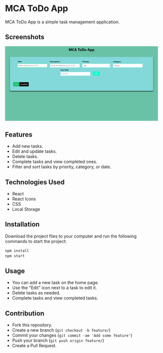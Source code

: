 # MCA ToDo App

MCA ToDo App is a simple task management application.
## Screenshots

![App Screenshot](screenshot.png)

## Features

- Add new tasks.
- Edit and update tasks.
- Delete tasks.
- Complete tasks and view completed ones.
- Filter and sort tasks by priority, category, or date.

## Technologies Used

- React
- React Icons
- CSS
- Local Storage

## Installation

Download the project files to your computer and run the following commands to start the project:

```bash
npm install
npm start
```

## Usage

- You can add a new task on the home page.
- Use the "Edit" icon next to a task to edit it.
- Delete tasks as needed.
- Complete tasks and view completed tasks.

## Contribution

- Fork this repository.
- Create a new branch (`git checkout -b feature/`)
- Commit your changes (`git commit -am 'Add some feature'`)
- Push your branch (`git push origin feature/`)
- Create a Pull Request.
